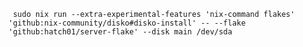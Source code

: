 

` sudo nix run --extra-experimental-features 'nix-command flakes' 'github:nix-community/disko#disko-install' -- --flake 'github:hatch01/server-flake' --disk main /dev/sda`